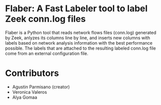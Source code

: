 # Flaber: A Fast Labeler tool to label Zeek conn.log files

Flaber is a Python tool that reads network flows files (conn.log) generated by Zeek, anlyzes its columns line by line, and inserts new columns with labels based on network analysis information with the best performance possible. The labels that are attached to the resulting labeled conn.log file come from an external configuration file.

# Contributors

- Agustin Parmisano (creator)
- Veronica Valeros
- Alya Gomaa
